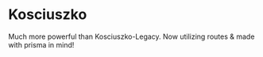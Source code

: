 # Kosciuszko
Much more powerful than Kosciuszko-Legacy. Now utilizing routes & made with prisma in mind!

